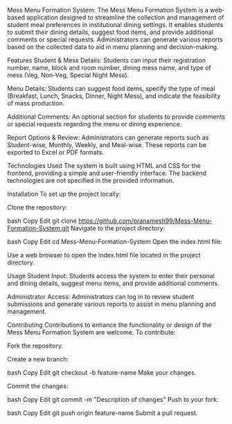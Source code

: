 Mess Menu Formation System:
The Mess Menu Formation System is a web-based application designed to streamline the collection and management of student meal preferences in institutional dining settings. It enables students to submit their dining details, suggest food items, and provide additional comments or special requests. Administrators can generate various reports based on the collected data to aid in menu planning and decision-making.​

Features
Student & Mess Details: Students can input their registration number, name, block and room number, dining mess name, and type of mess (Veg, Non-Veg, Special Night Mess).​

Menu Details: Students can suggest food items, specify the type of meal (Breakfast, Lunch, Snacks, Dinner, Night Mess), and indicate the feasibility of mass production.​

Additional Comments: An optional section for students to provide comments or special requests regarding the menu or dining experience.​

Report Options & Review: Administrators can generate reports such as Student-wise, Monthly, Weekly, and Meal-wise. These reports can be exported to Excel or PDF formats.​

Technologies Used
The system is built using HTML and CSS for the frontend, providing a simple and user-friendly interface. The backend technologies are not specified in the provided information.​

Installation
To set up the project locally:

Clone the repository:

bash
Copy
Edit
git clone https://github.com/pranamesh99/Mess-Menu-Formation-System.git
Navigate to the project directory:

bash
Copy
Edit
cd Mess-Menu-Formation-System
Open the index.html file:

Use a web browser to open the index.html file located in the project directory.

Usage
Student Input: Students access the system to enter their personal and dining details, suggest menu items, and provide additional comments.​

Administrator Access: Administrators can log in to review student submissions and generate various reports to assist in menu planning and management.​

Contributing
Contributions to enhance the functionality or design of the Mess Menu Formation System are welcome. To contribute:​

Fork the repository.

Create a new branch:

bash
Copy
Edit
git checkout -b feature-name
Make your changes.

Commit the changes:

bash
Copy
Edit
git commit -m "Description of changes"
Push to your fork:

bash
Copy
Edit
git push origin feature-name
Submit a pull request.

